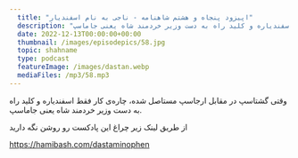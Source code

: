 ```yaml
---
  title: "اپیزود پنجاه و هشتم شاهنامه - ناجی به نام اسفندیار"
  description: "وقتی گشتاسپ در مقابل ارجاسپ مستاصل شده، چاره‌ی کار فقط اسفندیاره و کلید راه به دست وزیر خردمند شاه یعنی جاماسپ." 
  date: 2022-12-13T00:00:00+00:00
  thumbnail: /images/episodepics/58.jpg
  topic: shahname
  type: podcast
  featureImage: /images/dastan.webp
  mediaFiles: /mp3/58.mp3
---
```

وقتی گشتاسپ در مقابل ارجاسپ مستاصل شده، چاره‌ی کار فقط اسفندیاره و کلید راه به دست وزیر خردمند شاه یعنی جاماسپ.


از طریق لینک زیر چراغ این پادکست رو روشن نگه دارید

https://hamibash.com/dastaminophen